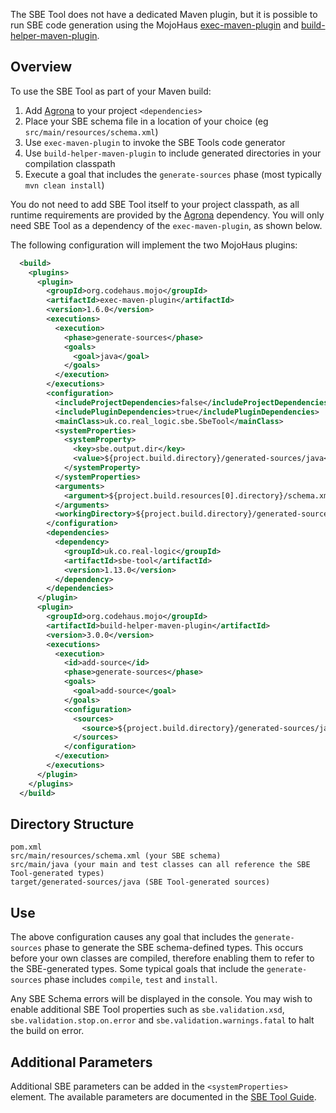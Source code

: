 The SBE Tool does not have a dedicated Maven plugin, but it is possible to run SBE code generation 
using the MojoHaus [exec-maven-plugin](http://www.mojohaus.org/exec-maven-plugin/) and [build-helper-maven-plugin](http://www.mojohaus.org/build-helper-maven-plugin/).

## Overview
To use the SBE Tool as part of your Maven build:

1. Add [Agrona](https://github.com/real-logic/agrona) to your project `<dependencies>`
1. Place your SBE schema file in a location of your choice (eg `src/main/resources/schema.xml`)
1. Use ``exec-maven-plugin`` to invoke the SBE Tools code generator
1. Use ``build-helper-maven-plugin`` to include generated directories in your compilation classpath
1. Execute a goal that includes the ``generate-sources`` phase (most typically `mvn clean install`)

You do not need to add SBE Tool itself to your project classpath, as all runtime requirements are provided by the [Agrona](https://github.com/real-logic/agrona) dependency. You will only need SBE Tool as a dependency of the `exec-maven-plugin`, as shown below.

The following configuration will implement the two MojoHaus plugins:

```xml
  <build>
    <plugins>
      <plugin>
        <groupId>org.codehaus.mojo</groupId>
        <artifactId>exec-maven-plugin</artifactId>
        <version>1.6.0</version>
        <executions>
          <execution>
            <phase>generate-sources</phase>
            <goals>
              <goal>java</goal>
            </goals>
          </execution>
        </executions>
        <configuration>
          <includeProjectDependencies>false</includeProjectDependencies>
          <includePluginDependencies>true</includePluginDependencies>
          <mainClass>uk.co.real_logic.sbe.SbeTool</mainClass>
          <systemProperties>
            <systemProperty>
              <key>sbe.output.dir</key>
              <value>${project.build.directory}/generated-sources/java</value>
            </systemProperty>
          </systemProperties>
          <arguments>
            <argument>${project.build.resources[0].directory}/schema.xml</argument>
          </arguments>
          <workingDirectory>${project.build.directory}/generated-sources/java</workingDirectory>
        </configuration>
        <dependencies>
          <dependency>
            <groupId>uk.co.real-logic</groupId>
            <artifactId>sbe-tool</artifactId>
            <version>1.13.0</version>
          </dependency>
        </dependencies>
      </plugin>
      <plugin>
        <groupId>org.codehaus.mojo</groupId>
        <artifactId>build-helper-maven-plugin</artifactId>
        <version>3.0.0</version>
        <executions>
          <execution>
            <id>add-source</id>
            <phase>generate-sources</phase>
            <goals>
              <goal>add-source</goal>
            </goals>
            <configuration>
              <sources>
                <source>${project.build.directory}/generated-sources/java/</source>
              </sources>
            </configuration>
          </execution>
        </executions>
      </plugin>
    </plugins>
  </build>
```

## Directory Structure
    pom.xml
    src/main/resources/schema.xml (your SBE schema)
    src/main/java (your main and test classes can all reference the SBE Tool-generated types)
    target/generated-sources/java (SBE Tool-generated sources)

## Use
The above configuration causes any goal that includes the `generate-sources` phase to generate the SBE schema-defined types. This occurs before your own classes are compiled, therefore enabling them to refer to the SBE-generated types. Some typical goals that include the `generate-sources` phase includes `compile`, `test` and `install`.

Any SBE Schema errors will be displayed in the console. You may wish to enable additional SBE Tool properties such as `sbe.validation.xsd`, `sbe.validation.stop.on.error` and `sbe.validation.warnings.fatal` to halt the build on error.

## Additional Parameters
Additional SBE parameters can be added in the `<systemProperties>` element. The available parameters are documented in the [SBE Tool Guide](https://github.com/real-logic/simple-binary-encoding/wiki/Sbe-Tool-Guide).
